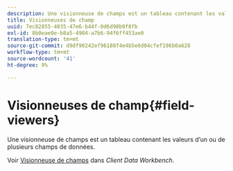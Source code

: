```yaml
---
description: Une visionneuse de champs est un tableau contenant les valeurs d’un ou de plusieurs champs de données.
title: Visionneuses de champ
uuid: 7ec82855-4035-47e6-b44f-0d6d98b0f8fb
exl-id: 8b0eae0e-b8a5-4904-a7b6-94f6ff453ae0
translation-type: tm+mt
source-git-commit: d9df90242ef96188f4e4b5e6d04cfef196b0a628
workflow-type: tm+mt
source-wordcount: '41'
ht-degree: 9%

---
```


# Visionneuses de champ{#field-viewers}

Une visionneuse de champs est un tableau contenant les valeurs d’un ou de plusieurs champs de données.

Voir [Visionneuse de champs](../../../../home/c-get-started/c-admin-intrf/c-dataset-mgrs/c-fld-vwrs/c-fld-vwrs.md#concept-194cb94501564145ae059e53c0e4bec3) dans *Client Data Workbench*.

